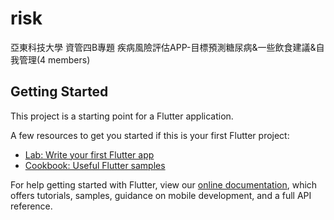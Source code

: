# risk

亞東科技大學 資管四B專題 疾病風險評估APP-目標預測糖尿病&一些飲食建議&自我管理(4 members)

## Getting Started

This project is a starting point for a Flutter application.

A few resources to get you started if this is your first Flutter project:

- [Lab: Write your first Flutter app](https://flutter.dev/docs/get-started/codelab)
- [Cookbook: Useful Flutter samples](https://flutter.dev/docs/cookbook)

For help getting started with Flutter, view our
[online documentation](https://flutter.dev/docs), which offers tutorials,
samples, guidance on mobile development, and a full API reference.
